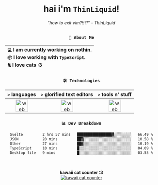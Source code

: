 <div align="center">
  
  # hai i'm `ThinLiquid`!
  ###### "how to exit vim?!!?!" – ThinLiquid
  
  ### `👤 About Me`

  | `💻`  I am currently working on **nothin**.<br/>`📦`  I love working with `TypeScript`.</br>`🐈`  I love cats :3 |
  |:---|

  
  ### `🛠️ Technologies`
  
  | `>` **languages**  | `>` **glorified text editors** | `>` **tools n' stuff** |
  |:------------------:|:------------------------------:|:----------------------:|
  | <img src="https://skillicons.dev/icons?i=ts,js,svelte,astro" alt="web dev" height="40"/> | <img src="https://skillicons.dev/icons?i=vscode,neovim" alt="web dev" height="40"/> | <img src="https://skillicons.dev/icons?i=bun,figma,bash,git,photoshop" alt="web dev" height="40"/> |
  
  ### `📊 Dev Breakdown`
  
  <!--START_SECTION:waka-->

```txt
Svelte         2 hrs 57 mins   ████████████████▓░░░░░░░░   66.49 %
JSON           28 mins         ██▓░░░░░░░░░░░░░░░░░░░░░░   10.58 %
Other          27 mins         ██▓░░░░░░░░░░░░░░░░░░░░░░   10.19 %
TypeScript     10 mins         █░░░░░░░░░░░░░░░░░░░░░░░░   04.09 %
Desktop file   9 mins          █░░░░░░░░░░░░░░░░░░░░░░░░   03.55 %
```

<!--END_SECTION:waka-->
  
  <br/><br/>
  <b>kawaii cat counter :3</b><br/>
  [![kawaii cat counter](https://count.getloli.com/get/@ThinLiquid?theme=moebooru)](https://moe-counter.glitch.me)
</div>
